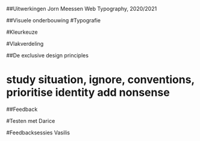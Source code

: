 ##Uitwerkingen Jorn Meessen
Web Typography, 2020/2021


##Visuele onderbouwing
#Typografie


#Kleurkeuze


#Vlakverdeling


##De exclusive design principles

# study situation, ignore, conventions, prioritise identity add nonsense

##Feedback

#Testen met Darice

#Feedbacksessies Vasilis  